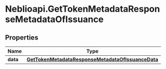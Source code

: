# Neblioapi.GetTokenMetadataResponseMetadataOfIssuance

## Properties
Name | Type | Description | Notes
------------ | ------------- | ------------- | -------------
**data** | [**GetTokenMetadataResponseMetadataOfIssuanceData**](GetTokenMetadataResponseMetadataOfIssuanceData.md) |  | [optional] 


